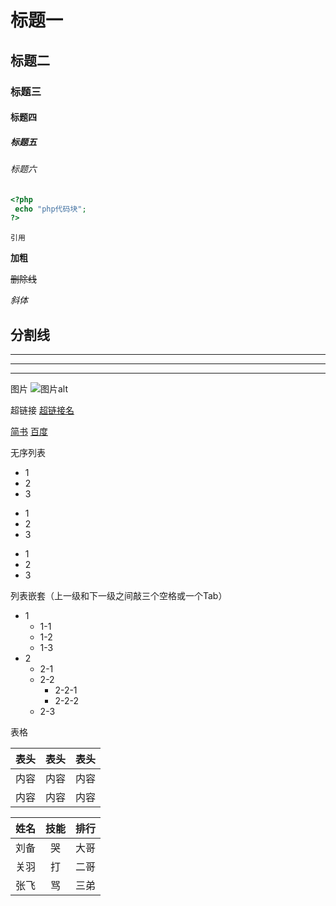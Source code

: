 # 标题一
## 标题二
### 标题三
#### 标题四
##### 标题五
###### 标题六
```php
<?php
 echo "php代码块";
?>
```
`
引用
`

**加粗**

~~删除线~~

_斜体_

分割线
---
----
***
****

图片
![图片alt](图片地址,''图片title'')

超链接
[超链接名](超链接地址 "超链接title")

[简书](http://jianshu.com)
[百度](http://www.baidu.com)

无序列表
- 1
- 2
- 3

+ 1
+ 2
+ 3

* 1
* 2
* 3

列表嵌套（上一级和下一级之间敲三个空格或一个Tab）
- 1
   - 1-1
   - 1-2
   - 1-3
- 2
    - 2-1
    - 2-2
        - 2-2-1
        - 2-2-2
    - 2-3
    
表格

表头 | 表头 | 表头 |
--- | :--: | --:
内容|内容|内容
内容|内容|内容


姓名|技能|排行
--|:--:|--:
刘备|哭|大哥
关羽|打|二哥
张飞|骂|三弟
